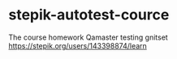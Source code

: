 # stepik-autotest-cource
The course homework
Qamaster testing gnitset
https://stepik.org/users/143398874/learn
